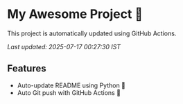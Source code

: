 # My Awesome Project 🚀

This project is automatically updated using GitHub Actions.

_Last updated: 2025-07-17 00:27:30 IST_

## Features
- Auto-update README using Python 🐍
- Auto Git push with GitHub Actions 🤖
